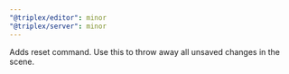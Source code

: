 ```yaml
---
"@triplex/editor": minor
"@triplex/server": minor
---
```


Adds reset command. Use this to throw away all unsaved changes in the scene.
